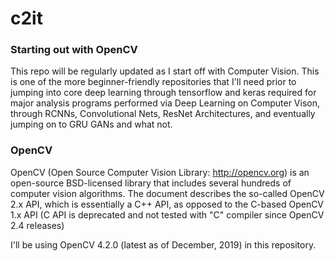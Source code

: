 # c2it

### Starting out with OpenCV

This repo will be regularly updated as I start off with Computer Vision. This is one of the more beginner-friendly repositories that I'll need prior to jumping into core deep learning through tensorflow and keras required for major analysis programs performed via Deep Learning on Computer Vison, through RCNNs, Convolutional Nets, ResNet Architectures, and eventually jumping on to GRU GANs and what not. 

### OpenCV

OpenCV (Open Source Computer Vision Library: http://opencv.org) is an open-source BSD-licensed library that includes several hundreds of computer vision algorithms. The document describes the so-called OpenCV 2.x API, which is essentially a C++ API, as opposed to the C-based OpenCV 1.x API (C API is deprecated and not tested with "C" compiler since OpenCV 2.4 releases)

I'll be using OpenCV 4.2.0 (latest as of December, 2019) in this repository.

